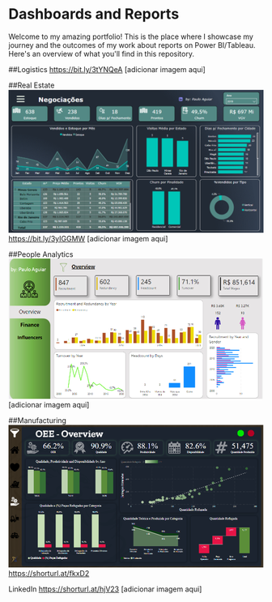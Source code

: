 # Dashboards and Reports

Welcome to my amazing portfolio! This is the place where I showcase my journey and the outcomes of my work about reports on Power BI/Tableau. Here's an overview of what you'll find in this repository.

##Logistics
https://bit.ly/3tYNQeA
[adicionar imagem aqui]

##Real Estate
![RealEstate](pics/RealEstate.png)
https://bit.ly/3yIGGMW
[adicionar imagem aqui]

##People Analytics
![PeopleAnalytics](pics/PeopleAnalytics.png)
[adicionar imagem aqui]

##Manufacturing
![Manufactoring](pics/Manufactoring.png)
https://shorturl.at/fkxD2

LinkedIn
https://shorturl.at/hjV23
[adicionar imagem aqui]
